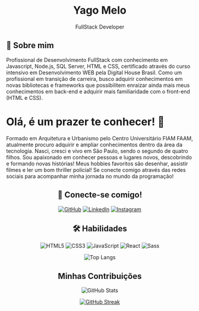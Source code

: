 <div align="center">

# Yago Melo

FullStack Developer

</div>

## 🚀 Sobre mim
Profissional de Desenvolvimento FullStack com conhecimento em Javascript, Node.js, SQL Server, HTML e CSS, certificado através do curso intensivo em Desenvolvimento WEB pela Digital House Brasil. Como um profissional em transição de carreira, busco adquirir conhecimentos em novas bibliotecas e frameworks que possibilitem enraizar ainda mais meus conhecimentos em back-end e adquirir mais familiaridade com o front-end (HTML e CSS).


# Olá, é um prazer te conhecer! 👋

Formado em Arquitetura e Urbanismo pelo Centro Universitário FIAM FAAM, atualmente procuro adquirir e ampliar conhecimentos dentro da área da tecnologia. Nasci, cresci e vivo em São Paulo, sendo o segundo de quatro filhos. Sou apaixonado em conhecer pessoas e lugares novos, descobrindo e formando novas histórias! Meus hobbies favoritos são desenhar, assistir filmes e ler um bom thriller policial! Se conecte comigo através das redes sociais para acompanhar minha jornada no mundo da programação! 

<div align="center">

## 🔗 Conecte-se comigo!

[![GitHub](https://img.shields.io/badge/GitHub-000?style=for-the-badge&logo=github&logoColor=30A3DC)](https://github.com/MeloYago)
[![LinkedIn](https://img.shields.io/badge/LinkedIn-000?style=for-the-badge&logo=linkedin&logoColor=0E76A8)](https://www.linkedin.com/in/yagomelo/)
[![Instagram](https://img.shields.io/badge/Instagram-000?style=for-the-badge&logo=instagram)](https://instagram.com/yagocogu.mello?utm_source=qr&igshid=MzNlNGNkZWQ4Mg%3D%3D)

## 🛠 Habilidades

![HTML5](https://img.shields.io/badge/HTML5-000?style=for-the-badge&logo=html5) 
![CSS3](https://img.shields.io/badge/CSS3-000?style=for-the-badge&logo=css3&logoColor=264CE4)
![JavaScript](https://img.shields.io/badge/JavaScript-000?style=for-the-badge&logo=javascript)
![React](https://img.shields.io/badge/React-000?style=for-the-badge&logo=react)
![Sass](https://img.shields.io/badge/Sass-000?style=for-the-badge&logo=sass)

![Top Langs](https://github-readme-stats-git-masterrstaa-rickstaa.vercel.app/api/top-langs/?username=MeloYago&layout=compact&bg_color=000&border_color=30A3DC&title_color=E94D5F&text_color=FFF)


##  Minhas Contribuições

![GitHub Stats](https://github-readme-stats.vercel.app/api?username=MeloYago&theme=algolia)

[![GitHub Streak](https://streak-stats.demolab.com/?user=MeloYago&theme=bear&background=000&border=30A3DC&dates=FFF)](https://git.io/streak-stats)

</div>
